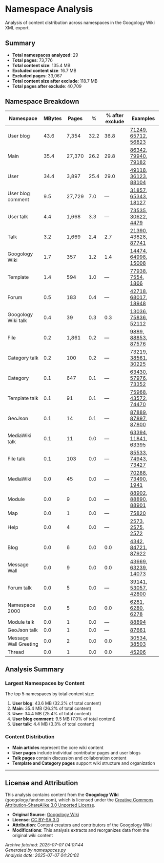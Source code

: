 # Namespace Analysis

Analysis of content distribution across namespaces in the Googology Wiki XML export.

## Summary

- **Total namespaces analyzed**: 29
- **Total pages**: 73,776
- **Total content size**: 135.4 MB
- **Excluded content size**: 16.7 MB
- **Excluded pages**: 33,067
- **Total content size after exclude**: 118.7 MB
- **Total pages after exclude**: 40,709

## Namespace Breakdown

| Namespace | MBytes | Pages | % | % after exclude | Examples |
|-----------|--------|-------|---|-----------------|----------|
| User blog | 43.6 | 7,354 | 32.2 | 36.8 | [71249](https://googology.fandom.com/?curid=71249), [65712](https://googology.fandom.com/?curid=65712), [56823](https://googology.fandom.com/?curid=56823) |
| Main | 35.4 | 27,370 | 26.2 | 29.8 | [86342](https://googology.fandom.com/?curid=86342), [79940](https://googology.fandom.com/?curid=79940), [79182](https://googology.fandom.com/?curid=79182) |
| User | 34.4 | 3,897 | 25.4 | 29.0 | [49118](https://googology.fandom.com/?curid=49118), [36123](https://googology.fandom.com/?curid=36123), [88104](https://googology.fandom.com/?curid=88104) |
| User blog comment | 9.5 | 27,729 | 7.0 | — | [31857](https://googology.fandom.com/?curid=31857), [65343](https://googology.fandom.com/?curid=65343), [18127](https://googology.fandom.com/?curid=18127) |
| User talk | 4.4 | 1,668 | 3.3 | — | [73535](https://googology.fandom.com/?curid=73535), [30622](https://googology.fandom.com/?curid=30622), [4479](https://googology.fandom.com/?curid=4479) |
| Talk | 3.2 | 1,669 | 2.4 | 2.7 | [21390](https://googology.fandom.com/?curid=21390), [43828](https://googology.fandom.com/?curid=43828), [87741](https://googology.fandom.com/?curid=87741) |
| Googology Wiki | 1.7 | 357 | 1.2 | 1.4 | [14474](https://googology.fandom.com/?curid=14474), [64998](https://googology.fandom.com/?curid=64998), [15008](https://googology.fandom.com/?curid=15008) |
| Template | 1.4 | 594 | 1.0 | — | [77938](https://googology.fandom.com/?curid=77938), [7554](https://googology.fandom.com/?curid=7554), [1866](https://googology.fandom.com/?curid=1866) |
| Forum | 0.5 | 183 | 0.4 | — | [42718](https://googology.fandom.com/?curid=42718), [68017](https://googology.fandom.com/?curid=68017), [18948](https://googology.fandom.com/?curid=18948) |
| Googology Wiki talk | 0.4 | 39 | 0.3 | 0.3 | [13036](https://googology.fandom.com/?curid=13036), [75836](https://googology.fandom.com/?curid=75836), [52112](https://googology.fandom.com/?curid=52112) |
| File | 0.2 | 1,861 | 0.2 | — | [9889](https://googology.fandom.com/?curid=9889), [88853](https://googology.fandom.com/?curid=88853), [87576](https://googology.fandom.com/?curid=87576) |
| Category talk | 0.2 | 100 | 0.2 | — | [73219](https://googology.fandom.com/?curid=73219), [38561](https://googology.fandom.com/?curid=38561), [30225](https://googology.fandom.com/?curid=30225) |
| Category | 0.1 | 647 | 0.1 | — | [63430](https://googology.fandom.com/?curid=63430), [57976](https://googology.fandom.com/?curid=57976), [73352](https://googology.fandom.com/?curid=73352) |
| Template talk | 0.1 | 91 | 0.1 | — | [75968](https://googology.fandom.com/?curid=75968), [43572](https://googology.fandom.com/?curid=43572), [74470](https://googology.fandom.com/?curid=74470) |
| GeoJson | 0.1 | 14 | 0.1 | — | [87889](https://googology.fandom.com/?curid=87889), [87897](https://googology.fandom.com/?curid=87897), [87800](https://googology.fandom.com/?curid=87800) |
| MediaWiki talk | 0.1 | 11 | 0.0 | — | [63394](https://googology.fandom.com/?curid=63394), [11841](https://googology.fandom.com/?curid=11841), [63395](https://googology.fandom.com/?curid=63395) |
| File talk | 0.1 | 103 | 0.0 | — | [85533](https://googology.fandom.com/?curid=85533), [74943](https://googology.fandom.com/?curid=74943), [73427](https://googology.fandom.com/?curid=73427) |
| MediaWiki | 0.0 | 45 | 0.0 | — | [70288](https://googology.fandom.com/?curid=70288), [73490](https://googology.fandom.com/?curid=73490), [1941](https://googology.fandom.com/?curid=1941) |
| Module | 0.0 | 9 | 0.0 | — | [88902](https://googology.fandom.com/?curid=88902), [88890](https://googology.fandom.com/?curid=88890), [88901](https://googology.fandom.com/?curid=88901) |
| Map | 0.0 | 1 | 0.0 | — | [75820](https://googology.fandom.com/?curid=75820) |
| Help | 0.0 | 4 | 0.0 | — | [2573](https://googology.fandom.com/?curid=2573), [2575](https://googology.fandom.com/?curid=2575), [2572](https://googology.fandom.com/?curid=2572) |
| Blog | 0.0 | 6 | 0.0 | 0.0 | [4342](https://googology.fandom.com/?curid=4342), [84721](https://googology.fandom.com/?curid=84721), [87922](https://googology.fandom.com/?curid=87922) |
| Message Wall | 0.0 | 9 | 0.0 | 0.0 | [43669](https://googology.fandom.com/?curid=43669), [63239](https://googology.fandom.com/?curid=63239), [14073](https://googology.fandom.com/?curid=14073) |
| Forum talk | 0.0 | 5 | 0.0 | — | [39141](https://googology.fandom.com/?curid=39141), [53057](https://googology.fandom.com/?curid=53057), [42800](https://googology.fandom.com/?curid=42800) |
| Namespace 2000 | 0.0 | 5 | 0.0 | 0.0 | [6281](https://googology.fandom.com/?curid=6281), [6280](https://googology.fandom.com/?curid=6280), [6278](https://googology.fandom.com/?curid=6278) |
| Module talk | 0.0 | 1 | 0.0 | — | [88894](https://googology.fandom.com/?curid=88894) |
| GeoJson talk | 0.0 | 1 | 0.0 | — | [87661](https://googology.fandom.com/?curid=87661) |
| Message Wall Greeting | 0.0 | 2 | 0.0 | 0.0 | [30534](https://googology.fandom.com/?curid=30534), [38503](https://googology.fandom.com/?curid=38503) |
| Thread | 0.0 | 1 | 0.0 | 0.0 | [45206](https://googology.fandom.com/?curid=45206) |

## Analysis Summary

### Largest Namespaces by Content
The top 5 namespaces by total content size:

1. **User blog**: 43.6 MB (32.2% of total content)
2. **Main**: 35.4 MB (26.2% of total content)
3. **User**: 34.4 MB (25.4% of total content)
4. **User blog comment**: 9.5 MB (7.0% of total content)
5. **User talk**: 4.4 MB (3.3% of total content)

### Content Distribution
- **Main articles** represent the core wiki content
- **User pages** include individual contributor pages and user blogs
- **Talk pages** contain discussion and collaboration content
- **Template and Category pages** support wiki structure and organization
---

## License and Attribution

This analysis contains content from the **Googology Wiki** (googology.fandom.com), which is licensed under the [Creative Commons Attribution-ShareAlike 3.0 Unported License](https://creativecommons.org/licenses/by-sa/3.0/).

- **Original Source**: [Googology Wiki](https://googology.fandom.com)
- **License**: [CC BY-SA 3.0](https://creativecommons.org/licenses/by-sa/3.0/)
- **Attribution**: Content creators and contributors of the Googology Wiki
- **Modifications**: This analysis extracts and reorganizes data from the original wiki content

*Archive fetched: 2025-07-07 04:07:44*  
*Generated by namespaces.py*  
*Analysis date: 2025-07-07 04:20:02*
